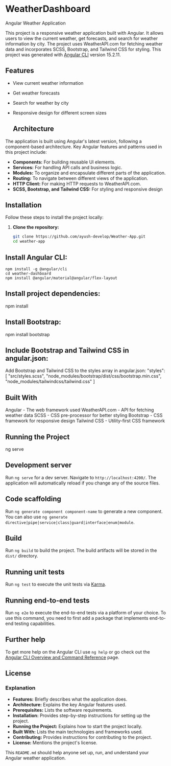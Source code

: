 # WeatherDashboard
Angular Weather Application

This project is a responsive weather application built with Angular. It allows users to view the current weather, get forecasts, and search for weather information by city. The project uses WeatherAPI.com for fetching weather data and incorporates SCSS, Bootstrap, and Tailwind CSS for styling.
This project was generated with [Angular CLI](https://github.com/ayush-develop/Weather-App.git) version 15.2.11.
## Features
- View current weather information
- Get weather forecasts
- Search for weather by city
- Responsive design for different screen sizes

  ## Architecture

The application is built using Angular's latest version, following a component-based architecture. Key Angular features and patterns used in this project include:

- **Components:** For building reusable UI elements.
- **Services:** For handling API calls and business logic.
- **Modules:** To organize and encapsulate different parts of the application.
- **Routing:** To navigate between different views of the application.
- **HTTP Client:** For making HTTP requests to WeatherAPI.com.
- **SCSS, Bootstrap, and Tailwind CSS:** For styling and responsive design

## Installation

Follow these steps to install the project locally:

1. **Clone the repository:**
   ```bash
   git clone https://github.com/ayush-develop/Weather-App.git
   cd weather-app
 ##  Install Angular CLI:
    npm install -g @angular/cli
    cd weather-dashboard
    npm install @angular/material@angular/flex-layout
## Install project dependencies:
npm install
## Install Bootstrap:
npm install bootstrap
## Include Bootstrap and Tailwind CSS in angular.json:
Add Bootstrap and Tailwind CSS to the styles array in angular.json:
"styles": [
  "src/styles.scss",
  "node_modules/bootstrap/dist/css/bootstrap.min.css",
  "node_modules/tailwindcss/tailwind.css"
]

## Built With
Angular - The web framework used
WeatherAPI.com - API for fetching weather data
SCSS - CSS pre-processor for better styling
Bootstrap - CSS framework for responsive design
Tailwind CSS - Utility-first CSS framework

## Running the Project 
ng serve


## Development server

Run `ng serve` for a dev server. Navigate to `http://localhost:4200/`. The application will automatically reload if you change any of the source files.

## Code scaffolding

Run `ng generate component component-name` to generate a new component. You can also use `ng generate directive|pipe|service|class|guard|interface|enum|module`.

## Build

Run `ng build` to build the project. The build artifacts will be stored in the `dist/` directory.

## Running unit tests

Run `ng test` to execute the unit tests via [Karma](https://karma-runner.github.io).

## Running end-to-end tests

Run `ng e2e` to execute the end-to-end tests via a platform of your choice. To use this command, you need to first add a package that implements end-to-end testing capabilities.

## Further help

To get more help on the Angular CLI use `ng help` or go check out the [Angular CLI Overview and Command Reference](https://angular.io/cli) page.
## License

### Explanation

- **Features:** Briefly describes what the application does.
- **Architecture:** Explains the key Angular features used.
- **Prerequisites:** Lists the software requirements.
- **Installation:** Provides step-by-step instructions for setting up the project.
- **Running the Project:** Explains how to start the project locally.
- **Built With:** Lists the main technologies and frameworks used.
- **Contributing:** Provides instructions for contributing to the project.
- **License:** Mentions the project's license.

This `README.md` should help anyone set up, run, and understand your Angular weather application.
